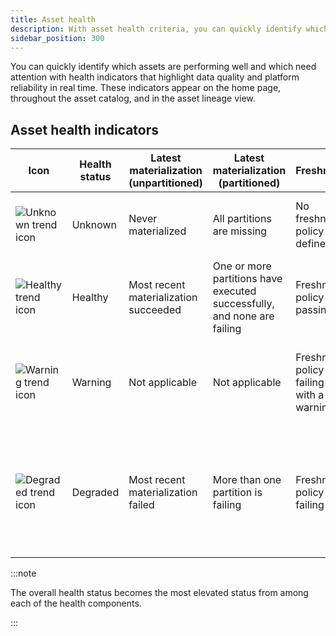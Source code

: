 ```yaml
---
title: Asset health
description: With asset health criteria, you can quickly identify which datasets are performing well and which need attention.
sidebar_position: 300
---
```


You can quickly identify which assets are performing well and which need attention with health indicators that highlight data quality and platform reliability in real time. These indicators appear on the home page, throughout the asset catalog, and in the asset lineage view.

## Asset health indicators

| Icon | Health status | Latest materialization (unpartitioned) | Latest materialization (partitioned) | Freshness | Asset checks |
|---------|------|----------------------------------------|--------------------------------------|-----------|--------------|
| ![Unknown trend icon](/images/guides/labs/observability-update/status.svg) | Unknown       | Never materialized                     | All partitions are missing           | No freshness policy defined | No asset checks defined or executed |
| ![Healthy trend icon](/images/guides/labs/observability-update/successful_trend.svg) | Healthy |  Most recent materialization succeeded       | One or more partitions have executed successfully, and none are failing | Freshness policy is passing | All asset checks that have executed are passing |
| ![Warning trend icon](/images/guides/labs/observability-update/warning_trend.svg) | Warning | Not applicable | Not applicable | Freshness policy is failing with a warning | Some asset checks are failing with a warning |
| ![Degraded trend icon](/images/guides/labs/observability-update/failure_trend.svg) | Degraded |  Most recent materialization failed | More than one  partition is failing | Freshness policy is failing | Some asset checks are failing, or had an error on most recent execution |

:::note

The overall health status becomes the most elevated status from among each of the health components.

:::